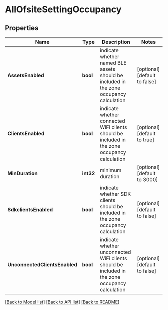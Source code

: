 # AllOfsiteSettingOccupancy

## Properties
Name | Type | Description | Notes
------------ | ------------- | ------------- | -------------
**AssetsEnabled** | **bool** | indicate whether named BLE assets should be included in the zone occupancy calculation | [optional] [default to false]
**ClientsEnabled** | **bool** | indicate whether connected WiFi clients should be included in the zone occupancy calculation | [optional] [default to true]
**MinDuration** | **int32** | minimum duration | [optional] [default to 3000]
**SdkclientsEnabled** | **bool** | indicate whether SDK clients should be included in the zone occupancy calculation | [optional] [default to false]
**UnconnectedClientsEnabled** | **bool** | indicate whether unconnected WiFi clients should be included in the zone occupancy calculation | [optional] [default to false]

[[Back to Model list]](../README.md#documentation-for-models) [[Back to API list]](../README.md#documentation-for-api-endpoints) [[Back to README]](../README.md)

